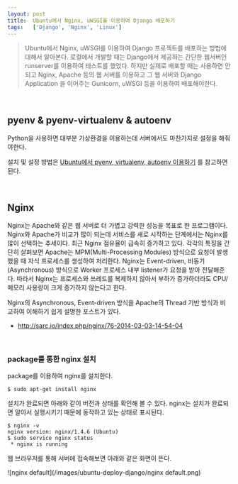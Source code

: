 ```yaml
---
layout: post
title:  Ubuntu에서 Nginx, uWSGI를 이용하여 Django 배포하기
tags:   ['Django', 'Nginx', 'Linux']
---
```


> Ubuntu에서 Nginx, uWSGI를 이용하여 Django 프로젝트를 배포하는 방법에 대해서 알아본다. 로컬에서 개발할 때는 Django에서 제공하는 간단한 웹서버인 runserver를 이용하여 테스트를 했었다. 하지만 실제로 배포할 때는 사용하면 안되고 Nginx, Apache 등의 웹 서버를 이용하고 그 웹 서버와 Django Application 을 이어주는 Gunicorn, uWSGI 등을 이용하여 배포해야한다.  

<br/>  

## pyenv & pyenv-virtualenv & autoenv  

Python을 사용하면 대부분 가상환경을 이용하는데 서버에서도 마찬가지로 설정을 해줘야한다.  

설치 및 설정 방법은 [Ubuntu에서 pyenv, virtualenv, autoenv 이용하기](https://cjh5414.github.io/ubuntu-pyenv-virtualenv/) 를 참고하면 된다.  

<br/>

## Nginx  

Nginx는 Apache와 같은 웹 서버로 더 가볍고 강력한 성능을 목표로 한 프로그램이다. Nginx와 Apache가 비교가 많이 되는데 서비스를 새로 시작하는 단계에서는 Nginx를 많이 선택하는 추세이다. 최근 Nginx 점유율이 급속히 증가하고 있다. 각각의 특징을 간단히 살펴보면 Apache는 MPM(Multi-Processing Modules) 방식으로 요청이 발생 했을 때 자식 프로세스를 생성하여 처리한다. Nginx는 Event-driven, 비동기(Asynchronous) 방식으로 Worker 프로세스 내부 listener가 요청을 받아 전달해준다. 따라서 Nginx는 프로세스와 쓰레드를 복제하지 않아서 부하가 증가하더라도 CPU/메모리 사용량이 크게 증가하지 않는다고 한다.  

Nginx의 Asynchronous, Event-driven 방식을 Apache의 Thread 기반 방식과 비교하여 이해하기 쉽게 설명한 포스트가 있다.  

- <http://sarc.io/index.php/nginx/76-2014-03-03-14-54-04>   

<br/>  

### package를 통한 nginx 설치  

package를 이용하여 nginx를 설치한다.  

```
$ sudo apt-get install nginx
```   

설치가 완료되면 아래와 같이 버전과 상태를 확인해 볼 수 있다. nginx는 설치가 완료되면 알아서 실행시키기 때문에 동작하고 있는 상태로 표시된다.    

```
$ nginx -v
nginx version: nginx/1.4.6 (Ubuntu)
$ sudo service nginx status
 * nginx is running
```  

웹 브라우저를 통해 서버에 접속해보면 아래와 같은 화면이 뜬다.  

![nginx default](/images/ubuntu-deploy-django/nginx default.png)   

<br/>  
